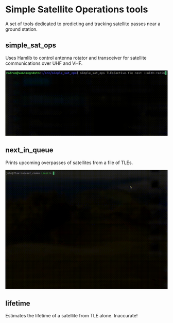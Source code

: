 # Simple Satellite Operations tools

A set of tools dedicated to predicting and tracking satellite passes near a
ground station.

## simple_sat_ops
<untested>

Uses Hamlib to control antenna rotator and transceiver for satellite
communications over UHF and VHF.

![A radio demo gif](demo/simple_sat_ops_demo_with_radio_20250213.gif)

## next_in_queue

Prints upcoming overpasses of satellites from a file of TLEs.

![A demo without hardware gif](demo/simple_sat_ops_demo_no_hardware_20250127.gif)

## lifetime 

Estimates the lifetime of a satellite from TLE alone. Inaccurate!

